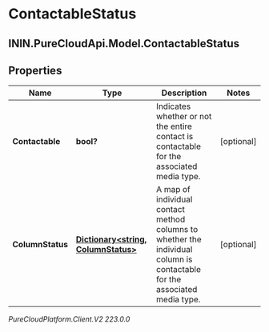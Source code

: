 # ContactableStatus

## ININ.PureCloudApi.Model.ContactableStatus

## Properties

|Name | Type | Description | Notes|
|------------ | ------------- | ------------- | -------------|
| **Contactable** | **bool?** | Indicates whether or not the entire contact is contactable for the associated media type. | [optional] |
| **ColumnStatus** | [**Dictionary&lt;string, ColumnStatus&gt;**](ColumnStatus) | A map of individual contact method columns to whether the individual column is contactable for the associated media type. | [optional] |



_PureCloudPlatform.Client.V2 223.0.0_

